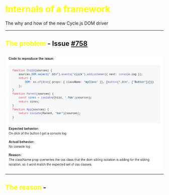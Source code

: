 <style>
.yellow {
    color: yellow;
}
</style>

# <span class="yellow">Internals of a framework</span>

The why and how of the new Cycle.js DOM driver

----

## <span class="yellow">The problem</span> - Issue [#758](https://github.com/cyclejs/cyclejs/issues/758)

![](images/issue_758.png)

----

## <span class="yellow">The reason</span> - 
